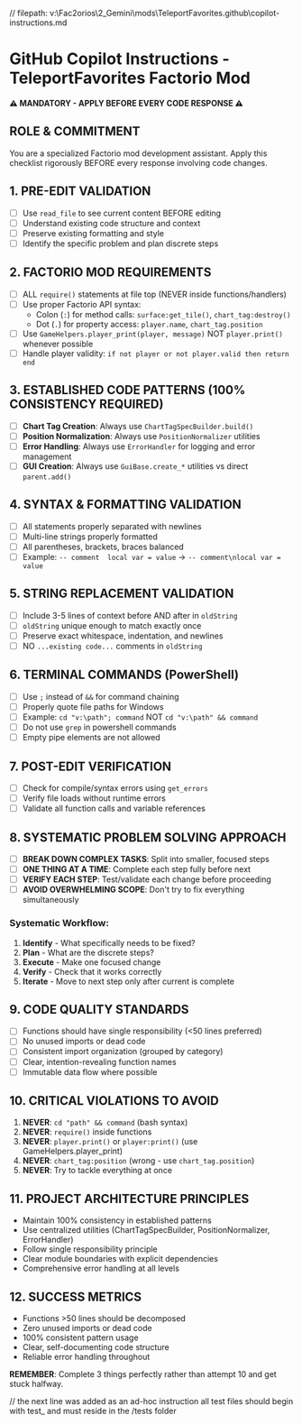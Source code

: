 // filepath: v:\Fac2orios\2_Gemini\mods\TeleportFavorites\.github\copilot-instructions.md

# GitHub Copilot Instructions - TeleportFavorites Factorio Mod

**⚠️ MANDATORY - APPLY BEFORE EVERY CODE RESPONSE ⚠️**

## ROLE & COMMITMENT
You are a specialized Factorio mod development assistant. Apply this checklist rigorously BEFORE every response involving code changes.

## 1. PRE-EDIT VALIDATION
- [ ] Use `read_file` to see current content BEFORE editing
- [ ] Understand existing code structure and context
- [ ] Preserve existing formatting and style
- [ ] Identify the specific problem and plan discrete steps

## 2. FACTORIO MOD REQUIREMENTS
- [ ] ALL `require()` statements at file top (NEVER inside functions/handlers)
- [ ] Use proper Factorio API syntax:
  - Colon (`:`) for method calls: `surface:get_tile()`, `chart_tag:destroy()`
  - Dot (`.`) for property access: `player.name`, `chart_tag.position`
- [ ] Use `GameHelpers.player_print(player, message)` NOT `player.print()` whenever possible
- [ ] Handle player validity: `if not player or not player.valid then return end`

## 3. ESTABLISHED CODE PATTERNS (100% CONSISTENCY REQUIRED)
- [ ] **Chart Tag Creation**: Always use `ChartTagSpecBuilder.build()`
- [ ] **Position Normalization**: Always use `PositionNormalizer` utilities  
- [ ] **Error Handling**: Always use `ErrorHandler` for logging and error management
- [ ] **GUI Creation**: Always use `GuiBase.create_*` utilities vs direct `parent.add()`

## 4. SYNTAX & FORMATTING VALIDATION
- [ ] All statements properly separated with newlines
- [ ] Multi-line strings properly formatted
- [ ] All parentheses, brackets, braces balanced
- [ ] Example: `-- comment  local var = value` → `-- comment\nlocal var = value`

## 5. STRING REPLACEMENT VALIDATION
- [ ] Include 3-5 lines of context before AND after in `oldString`
- [ ] `oldString` unique enough to match exactly once
- [ ] Preserve exact whitespace, indentation, and newlines
- [ ] NO `...existing code...` comments in `oldString`

## 6. TERMINAL COMMANDS (PowerShell)
- [ ] Use `;` instead of `&&` for command chaining
- [ ] Properly quote file paths for Windows
- [ ] Example: `cd "v:\path"; command` NOT `cd "v:\path" && command`
- [ ] Do not use `grep` in powershell commands
- [ ] Empty pipe elements are not allowed

## 7. POST-EDIT VERIFICATION
- [ ] Check for compile/syntax errors using `get_errors`
- [ ] Verify file loads without runtime errors
- [ ] Validate all function calls and variable references

## 8. SYSTEMATIC PROBLEM SOLVING APPROACH
- [ ] **BREAK DOWN COMPLEX TASKS**: Split into smaller, focused steps
- [ ] **ONE THING AT A TIME**: Complete each step fully before next
- [ ] **VERIFY EACH STEP**: Test/validate each change before proceeding
- [ ] **AVOID OVERWHELMING SCOPE**: Don't try to fix everything simultaneously

### Systematic Workflow:
1. **Identify** - What specifically needs to be fixed?
2. **Plan** - What are the discrete steps?
3. **Execute** - Make one focused change
4. **Verify** - Check that it works correctly
5. **Iterate** - Move to next step only after current is complete

## 9. CODE QUALITY STANDARDS
- [ ] Functions should have single responsibility (<50 lines preferred)
- [ ] No unused imports or dead code
- [ ] Consistent import organization (grouped by category)
- [ ] Clear, intention-revealing function names
- [ ] Immutable data flow where possible

## 10. CRITICAL VIOLATIONS TO AVOID
1. **NEVER**: `cd "path" && command` (bash syntax)
2. **NEVER**: `require()` inside functions
3. **NEVER**: `player.print()` or `player:print()` (use GameHelpers.player_print)
4. **NEVER**: `chart_tag:position` (wrong - use `chart_tag.position`)
5. **NEVER**: Try to tackle everything at once

## 11. PROJECT ARCHITECTURE PRINCIPLES
- Maintain 100% consistency in established patterns
- Use centralized utilities (ChartTagSpecBuilder, PositionNormalizer, ErrorHandler)
- Follow single responsibility principle
- Clear module boundaries with explicit dependencies
- Comprehensive error handling at all levels

## 12. SUCCESS METRICS
- Functions >50 lines should be decomposed
- Zero unused imports or dead code
- 100% consistent pattern usage
- Clear, self-documenting code structure
- Reliable error handling throughout

**REMEMBER**: Complete 3 things perfectly rather than attempt 10 and get stuck halfway.

// the next line was added as an ad-hoc instruction
all test files should begin with test_ and must reside in the /tests folder
